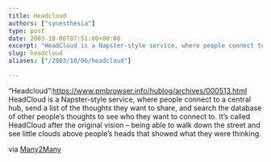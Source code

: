 ```yaml
---
title: Headcloud
authors: ["synesthesia"]
type: post
date: 2003-10-06T07:51:00+00:00
excerpt: "HeadCloud is a Napster-style service, where people connect to a central hub, send a list of the thoughts they want to share, and search the database of other people's thoughts to see who they want to connect to. It's called HeadCloud after the original vision - being able to walk down the street and see little clouds above people's heads that showed what they were thinking."
slug: headcloud 
aliases: ["/2003/10/06/headcloud"]

---
```

&#8220;Headcloud&#8221;:https://www.pmbrowser.info/hublog/archives/000513.html HeadCloud is a Napster-style service, where people connect to a central hub, send a list of the thoughts they want to share, and search the database of other people&#8217;s thoughts to see who they want to connect to. It&#8217;s called HeadCloud after the original vision &#8211; being able to walk down the street and see little clouds above people&#8217;s heads that showed what they were thinking.
  
via [Many2Many][1]

 [1]: https://www.corante.com/many/